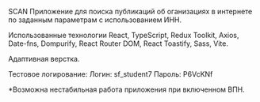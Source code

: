 SCAN
Приложение для поиска публикаций об оганизациях в интернете по заданным параметрам с использованием ИНН.

Использованные технологии
React, TypeScript, Redux Toolkit, Axios, Date-fns, Dompurify, React Router DOM, React Toastify,
Sass, Vite.

Адаптивная верстка.

Тестовое логирование:
Логин: sf_student7
Пароль: P6VcKNf

\*Возможна нестабильная работа приложения при включенном ВПН.
